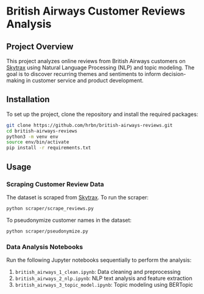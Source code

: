 # British Airways Customer Reviews Analysis

## Project Overview

This project analyzes online reviews from British Airways customers on [Skytrax](https://www.airlinequality.com) using Natural Language Processing (NLP) and topic modeling. The goal is to discover recurring themes and sentiments to inform decision-making in customer service and product development.

## Installation

To set up the project, clone the repository and install the required packages:

```bash
git clone https://github.com/hrbn/british-airways-reviews.git
cd british-airways-reviews
python3 -m venv env
source env/bin/activate
pip install -r requirements.txt
```

## Usage

### Scraping Customer Review Data

The dataset is scraped from [Skytrax](https://www.airlinequality.com/airline-reviews/british-airways/). To run the scraper:

```bash
python scraper/scrape_reviews.py
```

To pseudonymize customer names in the dataset:

```bash
python scraper/pseudonymize.py
```

### Data Analysis Notebooks

Run the following Jupyter notebooks sequentially to perform the analysis:

1. `british_airways_1_clean.ipynb`: Data cleaning and preprocessing
2. `british_airways_2_nlp.ipynb`: NLP text analysis and feature extraction
3. `british_airways_3_topic_model.ipynb`: Topic modeling using BERTopic


